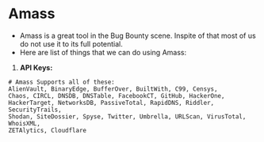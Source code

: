 # Amass

* Amass is a great tool in the Bug Bounty scene. Inspite of  that most of us do not use it to its full potential.
* Here are list of things that we can do using Amass:

1. **API Keys:**

```
# Amass Supports all of these:
AlienVault, BinaryEdge, BufferOver, BuiltWith, C99, Censys, 
Chaos, CIRCL, DNSDB, DNSTable, FacebookCT, GitHub, HackerOne, 
HackerTarget, NetworksDB, PassiveTotal, RapidDNS, Riddler, SecurityTrails, 
Shodan, SiteDossier, Spyse, Twitter, Umbrella, URLScan, VirusTotal, WhoisXML, 
ZETAlytics, Cloudflare
```
